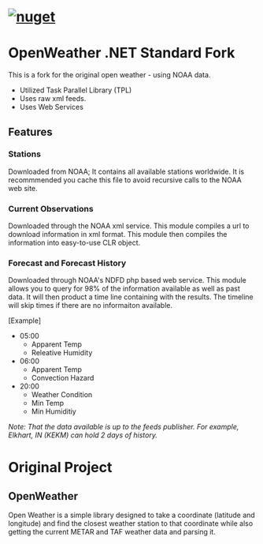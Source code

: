 # [![nuget](https://img.shields.io/nuget/v/OpenWeather.Core.svg)](https://www.nuget.org/packages/OpenWeather.Core/)
   
# OpenWeather .NET Standard Fork
This is a fork for the original open weather - using NOAA data.
- Utilized Task Parallel Library (TPL) 
- Uses raw xml feeds.
- Uses Web Services

## Features ##
### Stations ###
Downloaded from NOAA; It contains all available stations worldwide. It is recommmended you cache this file to avoid recursive calls to the NOAA web site.

### Current Observations ###
Downloaded through the NOAA xml service. This module compiles a url to download information in xml format. This module then compiles the information into easy-to-use CLR object.

### Forecast and Forecast History ###
Downloaded through NOAA's NDFD php based web service. This module allows you to query for 98% of the information available as well as past data. It will then product a time line containing with the results. The timeline will skip times if there are no informaiton available.

[Example]
- 05:00
   - Apparent Temp
   - Releative Humidity
- 06:00
   - Apparent Temp
   - Convection Hazard
- 20:00
   - Weather Condition
   - Min Temp
   - Min Humiditiy
   
*Note: That the data available is up to the feeds publisher. For example, Elkhart, IN (KEKM) can hold 2 days of history.*

# Original Project
## OpenWeather
Open Weather is a simple library designed to take a coordinate (latitude and longitude) and find the closest weather station to that coordinate while also getting the current METAR and TAF weather data and parsing it.
